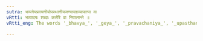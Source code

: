 ```yaml
---
sutra: भव्यगेयप्रवचनीयोपस्थानीयजन्याप्लाव्यापात्या वा
vRtti: भव्यादयः शब्दाः कर्तरि वा निपात्यन्ते ॥
vRtti_eng: The words '_bhavya_', '_geya_', '_pravachaniya_', '_upasthaniya_', '_janya_', '_aplavya_' and '_apatya_' may optionally be used to denote the agent.

---
```

